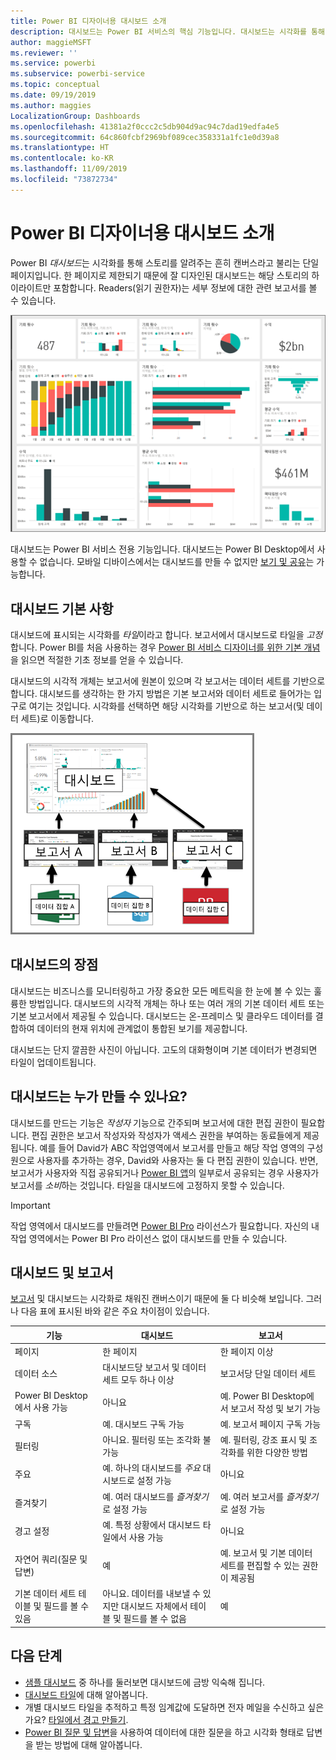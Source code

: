 ```yaml
---
title: Power BI 디자이너용 대시보드 소개
description: 대시보드는 Power BI 서비스의 핵심 기능입니다. 대시보드는 시각화를 통해 스토리를 알려주는 흔히 캔버스라고 불리는 단일 페이지입니다.
author: maggieMSFT
ms.reviewer: ''
ms.service: powerbi
ms.subservice: powerbi-service
ms.topic: conceptual
ms.date: 09/19/2019
ms.author: maggies
LocalizationGroup: Dashboards
ms.openlocfilehash: 41381a2f0ccc2c5db904d9ac94c7dad19edfa4e5
ms.sourcegitcommit: 64c860fcbf2969bf089cec358331a1fc1e0d39a8
ms.translationtype: HT
ms.contentlocale: ko-KR
ms.lasthandoff: 11/09/2019
ms.locfileid: "73872734"
---
```

# <a name="introduction-to-dashboards-for-power-bi-designers"></a>Power BI 디자이너용 대시보드 소개

Power BI *대시보드*는 시각화를 통해 스토리를 알려주는 흔히 캔버스라고 불리는 단일 페이지입니다. 한 페이지로 제한되기 때문에 잘 디자인된 대시보드는 해당 스토리의 하이라이트만 포함합니다. Readers(읽기 권한자)는 세부 정보에 대한 관련 보고서를 볼 수 있습니다.

![대시보드](media/service-dashboards/power-bi-dashboard2.png)

대시보드는 Power BI 서비스 전용 기능입니다. 대시보드는 Power BI Desktop에서 사용할 수 없습니다. 모바일 디바이스에서는 대시보드를 만들 수 없지만 [보기 및 공유](mobile-apps-view-dashboard.md)는 가능합니다.

## <a name="dashboard-basics"></a>대시보드 기본 사항 

대시보드에 표시되는 시각화를 *타일*이라고 합니다. 보고서에서 대시보드로 타일을 *고정*합니다. Power BI를 처음 사용하는 경우 [Power BI 서비스 디자이너를 위한 기본 개념](service-basic-concepts.md)을 읽으면 적절한 기초 정보를 얻을 수 있습니다.

대시보드의 시각적 개체는 보고서에 원본이 있으며 각 보고서는 데이터 세트를 기반으로 합니다. 대시보드를 생각하는 한 가지 방법은 기본 보고서와 데이터 세트로 들어가는 입구로 여기는 것입니다. 시각화를 선택하면 해당 시각화를 기반으로 하는 보고서(및 데이터 세트)로 이동합니다.

![대시보드, 보고서, 데이터 세트 간의 관계를 보여주는 다이어그램](media/service-dashboards/power-bi-diagram.png)

## <a name="advantages-of-dashboards"></a>대시보드의 장점
대시보드는 비즈니스를 모니터링하고 가장 중요한 모든 메트릭을 한 눈에 볼 수 있는 훌륭한 방법입니다. 대시보드의 시각적 개체는 하나 또는 여러 개의 기본 데이터 세트 또는 기본 보고서에서 제공될 수 있습니다. 대시보드는 온-프레미스 및 클라우드 데이터를 결합하여 데이터의 현재 위치에 관계없이 통합된 보기를 제공합니다.

대시보드는 단지 깔끔한 사진이 아닙니다. 고도의 대화형이며 기본 데이터가 변경되면 타일이 업데이트됩니다.

## <a name="who-can-create-a-dashboard"></a>대시보드는 누가 만들 수 있나요?
대시보드를 만드는 기능은 *작성자* 기능으로 간주되며 보고서에 대한 편집 권한이 필요합니다. 편집 권한은 보고서 작성자와 작성자가 액세스 권한을 부여하는 동료들에게 제공됩니다. 예를 들어 David가 ABC 작업영역에서 보고서를 만들고 해당 작업 영역의 구성원으로 사용자를 추가하는 경우, David와 사용자는 둘 다 편집 권한이 있습니다. 반면, 보고서가 사용자와 직접 공유되거나 [Power BI 앱](service-create-distribute-apps.md)의 일부로서 공유되는 경우 사용자가 보고서를 *소비*하는 것입니다. 타일을 대시보드에 고정하지 못할 수 있습니다. 

> [!IMPORTANT]
> 작업 영역에서 대시보드를 만들려면 [Power BI Pro](service-free-vs-pro.md) 라이선스가 필요합니다. 자신의 내 작업 영역에서는 Power BI Pro 라이선스 없이 대시보드를 만들 수 있습니다.


## <a name="dashboards-versus-reports"></a>대시보드 및 보고서
[보고서](service-reports.md) 및 대시보드는 시각화로 채워진 캔버스이기 때문에 둘 다 비슷해 보입니다. 그러나 다음 표에 표시된 바와 같은 주요 차이점이 있습니다.

| **기능** | **대시보드** | **보고서** |
| --- | --- | --- |
| 페이지 |한 페이지 |한 페이지 이상 |
| 데이터 소스 |대시보드당 보고서 및 데이터 세트 모두 하나 이상 |보고서당 단일 데이터 세트 |
| Power BI Desktop에서 사용 가능 |아니요 | 예. Power BI Desktop에서 보고서 작성 및 보기 가능 |
| 구독 |예. 대시보드 구독 가능 |예. 보고서 페이지 구독 가능 |
| 필터링 |아니요. 필터링 또는 조각화 불가능 |예. 필터링, 강조 표시 및 조각화를 위한 다양한 방법 |
| 주요 |예. 하나의 대시보드를 *주요* 대시보드로 설정 가능 |아니요 |
| 즐겨찾기 | 예. 여러 대시보드를 *즐겨찾기*로 설정 가능 | 예. 여러 보고서를 *즐겨찾기*로 설정 가능
| 경고 설정 |예. 특정 상황에서 대시보드 타일에서 사용 가능 |아니요 |
| 자연어 쿼리(질문 및 답변) |예 | 예. 보고서 및 기본 데이터 세트를 편집할 수 있는 권한이 제공됨 |
| 기본 데이터 세트 테이블 및 필드를 볼 수 있음 |아니요. 데이터를 내보낼 수 있지만 대시보드 자체에서 테이블 및 필드를 볼 수 없음 |예 |


## <a name="next-steps"></a>다음 단계
* [샘플 대시보드](sample-tutorial-connect-to-the-samples.md) 중 하나를 둘러보면 대시보드에 금방 익숙해 집니다.
* [대시보드 타일](service-dashboard-tiles.md)에 대해 알아봅니다.
* 개별 대시보드 타일을 추적하고 특정 임계값에 도달하면 전자 메일을 수신하고 싶은가요? [타일에서 경고 만들기](service-set-data-alerts.md).
* [Power BI 질문 및 답변](power-bi-tutorial-q-and-a.md)을 사용하여 데이터에 대한 질문을 하고 시각화 형태로 답변을 받는 방법에 대해 알아봅니다.

